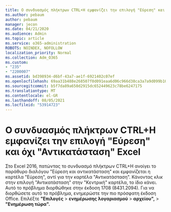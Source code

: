```yaml
---
title: Ο συνδυασμός πλήκτρων CTRL+H εμφανίζει την επιλογή "Εύρεση" και όχι "Αντικατάσταση" Excel 2016
ms.author: pebaum
author: pebaum
manager: jecon
ms.date: 04/21/2020
ms.audience: Admin
ms.topic: article
ms.service: o365-administration
ROBOTS: NOINDEX, NOFOLLOW
localization_priority: Normal
ms.collection: Adm_O365
ms.custom:
- "235"
- "2200007"
ms.assetid: bd398934-d6bf-43a7-ae1f-6921402c07ef
ms.openlocfilehash: 69aa31b488e268507f0d091eaa6d06c966d38ca3a7a9d099b10886e1954b956b
ms.sourcegitcommit: b5f7da89a650d2915dc652449623c78be6247175
ms.translationtype: MT
ms.contentlocale: el-GR
ms.lasthandoff: 08/05/2021
ms.locfileid: "53914723"
---
```

# <a name="ctrlh-shows-find-not-replace-in-excel"></a>Ο συνδυασμός πλήκτρων CTRL+H εμφανίζει την επιλογή "Εύρεση" και όχι "Αντικατάσταση" Excel

Στο Excel 2016, πατώντας το συνδυασμό πλήκτρων CTRL+H ανοίγει το παράθυρο διαλόγου "Εύρεση και αντικατάσταση" και εμφανίζεται η καρτέλα "Εύρεση", αντί για την καρτέλα "Αντικατάσταση". Κάνοντας κλικ στην επιλογή "Αντικατάσταση" στην "Κεντρική" καρτέλα, το ίδιο κάνει. Αυτό το πρόβλημα διορθώθηκε στην έκδοση 1708 (8431.2094). Για να διορθώσετε αυτό το πρόβλημα, ενημερώστε την πιο πρόσφατη έκδοση Office. Επιλέξτε **"Επιλογές** \> **ενημέρωσης λογαριασμού** \> **αρχείου",** \> **"Ενημέρωση τώρα".**
  